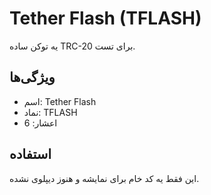 # Tether Flash (TFLASH)

یه توکن ساده TRC-20 برای تست.

## ویژگی‌ها
- اسم: Tether Flash
- نماد: TFLASH
- اعشار: 6

## استفاده
این فقط یه کد خام برای نمایشه و هنوز دیپلوی نشده.
